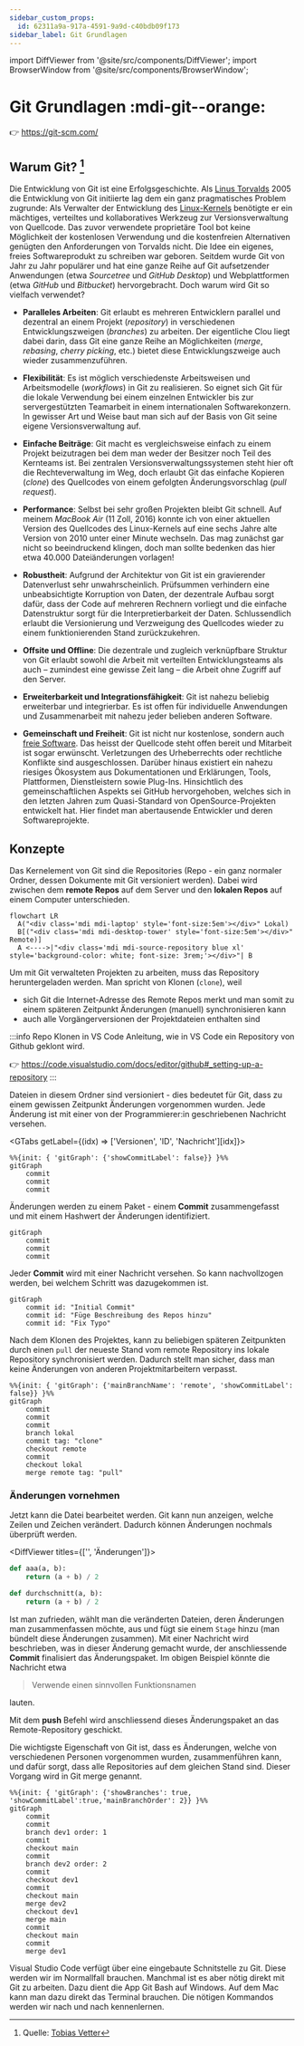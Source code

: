 ```yaml
---
sidebar_custom_props:
  id: 62311a9a-917a-4591-9a9d-c40bdb09f173
sidebar_label: Git Grundlagen
---
```


import DiffViewer from '@site/src/components/DiffViewer';
import BrowserWindow from '@site/src/components/BrowserWindow';

# Git Grundlagen :mdi-git--orange:

👉 https://git-scm.com/


<BrowserWindow url="https://www.lernmoment.de/alle/warum-git/">

## Warum Git? [^1]
Die Entwicklung von Git ist eine Erfolgsgeschichte. Als [Linus Torvalds](https://de.wikipedia.org/wiki/Linus_Torvalds) 2005 die Entwicklung von Git initiierte lag dem ein ganz pragmatisches Problem zugrunde: Als Verwalter der Entwicklung des [Linux-Kernels](https://www.kernel.org/) benötigte er ein mächtiges, verteiltes und kollaboratives Werkzeug zur Versionsverwaltung von Quellcode. Das zuvor verwendete proprietäre Tool bot keine Möglichkeit der kostenlosen Verwendung und die kostenfreien Alternativen genügten den Anforderungen von Torvalds nicht. Die Idee ein eigenes, freies Softwareprodukt zu schreiben war geboren. Seitdem wurde Git von Jahr zu Jahr populärer und hat eine ganze Reihe auf Git aufsetzender Anwendungen (etwa *Sourcetree* und *GitHub Desktop*) und Webplattformen (etwa *GitHub* und *Bitbucket*) hervorgebracht. Doch warum wird Git so vielfach verwendet?

- **Paralleles Arbeiten**: Git erlaubt es mehreren Entwicklern parallel und dezentral an einem Projekt (*repository*) in verschiedenen Entwicklungszweigen (*branches*) zu arbeiten. Der eigentliche Clou liegt dabei darin, dass Git eine ganze Reihe an Möglichkeiten (*merge*, *rebasing*, *cherry picking*, etc.) bietet diese Entwicklungszweige auch wieder zusammenzuführen.

- **Flexibilität**: Es ist möglich verschiedenste Arbeitsweisen und Arbeitsmodelle (*workflows*) in Git zu realisieren. So eignet sich Git für die lokale Verwendung bei einem einzelnen Entwickler bis zur servergestützten Teamarbeit in einem internationalen Softwarekonzern. In gewisser Art und Weise baut man sich auf der Basis von Git seine eigene Versionsverwaltung auf.

- **Einfache Beiträge**: Git macht es vergleichsweise einfach zu einem Projekt beizutragen bei dem man weder der Besitzer noch Teil des Kernteams ist. Bei zentralen Versionsverwaltungssystemen steht hier oft die Rechteverwaltung im Weg, doch erlaubt Git das einfache Kopieren (*clone*) des Quellcodes von einem gefolgten Änderungsvorschlag (*pull request*).

- **Performance**: Selbst bei sehr großen Projekten bleibt Git schnell. Auf meinem *MacBook Air* (11 Zoll, 2016) konnte ich von einer aktuellen Version des Quellcodes des Linux-Kernels auf eine sechs Jahre alte Version von 2010 unter einer Minute wechseln. Das mag zunächst gar nicht so beeindruckend klingen, doch man sollte bedenken das hier etwa 40.000 Dateiänderungen vorlagen!

- **Robustheit**: Aufgrund der Architektur von Git ist ein gravierender Datenverlust sehr unwahrscheinlich. Prüfsummen verhindern eine unbeabsichtigte Korruption von Daten, der dezentrale Aufbau sorgt dafür, dass der Code auf mehreren Rechnern vorliegt und die einfache Datenstruktur sorgt für die Interpretierbarkeit der Daten. Schlussendlich erlaubt die Versionierung und Verzweigung des Quellcodes wieder zu einem funktionierenden Stand zurückzukehren.

- **Offsite und Offline**: Die dezentrale und zugleich verknüpfbare Struktur von Git erlaubt sowohl die Arbeit mit verteilten Entwicklungsteams als auch – zumindest eine gewisse Zeit lang – die Arbeit ohne Zugriff auf den Server.

- **Erweiterbarkeit und Integrationsfähigkeit**: Git ist nahezu beliebig erweiterbar und integrierbar. Es ist offen für individuelle Anwendungen und Zusammenarbeit mit nahezu jeder belieben anderen Software.

- **Gemeinschaft und Freiheit**: Git ist nicht nur kostenlose, sondern auch [freie Software](https://de.wikipedia.org/wiki/Freie_Software). Das heisst der Quellcode steht offen bereit und Mitarbeit ist sogar erwünscht. Verletzungen des Urheberrechts oder rechtliche Konflikte sind ausgeschlossen. Darüber hinaus existiert ein nahezu riesiges Ökosystem aus Dokumentationen und Erklärungen, Tools, Plattformen, Dienstleistern sowie Plug-Ins. Hinsichtlich des gemeinschaftlichen Aspekts sei GitHub hervorgehoben, welches sich in den letzten Jahren zum Quasi-Standard von OpenSource-Projekten entwickelt hat. Hier findet man abertausende Entwickler und deren Softwareprojekte.

</BrowserWindow>

## Konzepte


Das Kernelement von Git sind die Repositories (Repo - ein ganz normaler Ordner, dessen Dokumente mit Git versioniert werden). Dabei wird zwischen dem __remote Repos__ auf dem Server und den __lokalen Repos__ auf einem Computer unterschieden.

```mermaid
flowchart LR
  A("<div class='mdi mdi-laptop' style='font-size:5em'></div>" Lokal)
  B[("<div class='mdi mdi-desktop-tower' style='font-size:5em'></div>" Remote)]
  A <---->|"<div class='mdi mdi-source-repository blue xl' style='background-color: white; font-size: 3rem;'></div>"| B
```


Um mit Git verwalteten Projekten zu arbeiten, muss das Repository heruntergeladen werden. Man spricht von Klonen (`clone`), weil 
- sich Git die Internet-Adresse des Remote Repos merkt und man somit zu einem späteren Zeitpunkt Änderungen (manuell) synchronisieren kann
- auch alle Vorgängerversionen der Projektdateien enthalten sind

:::info Repo Klonen in VS Code
Anleitung, wie in VS Code ein Repository von Github geklont wird.

👉 https://code.visualstudio.com/docs/editor/github#_setting-up-a-repository
:::

Dateien in diesem Ordner sind versioniert - dies bedeutet für Git, dass zu einem gewissen Zeitpunkt Änderungen vorgenommen wurden. Jede Änderung ist mit einer von der Programmierer:in geschriebenen Nachricht versehen.

<GTabs getLabel={(idx) => ['Versionen', 'ID', 'Nachricht'][idx]}>

```mermaid
%%{init: { 'gitGraph': {'showCommitLabel': false}} }%%
gitGraph
    commit
    commit
    commit
```
<div>

Änderungen werden zu einem Paket - einem __Commit__ zusammengefasst und mit einem Hashwert der Änderungen identifiziert.

```mermaid
gitGraph
    commit
    commit
    commit
```
</div>

<div>

Jeder __Commit__ wird mit einer Nachricht versehen. So kann nachvollzogen werden, bei welchem Schritt was dazugekommen ist.

```mermaid
gitGraph
    commit id: "Initial Commit"
    commit id: "Füge Beschreibung des Repos hinzu"
    commit id: "Fix Typo"
```
</div>

</GTabs>

Nach dem Klonen des Projektes, kann zu beliebigen späteren Zeitpunkten durch einen `pull` der neueste Stand vom remote Repository ins lokale Repository synchronisiert werden. Dadurch stellt man sicher, dass man keine Änderungen von anderen Projektmitarbeitern verpasst.


```mermaid
%%{init: { 'gitGraph': {'mainBranchName': 'remote', 'showCommitLabel': false}} }%%
gitGraph
    commit
    commit
    commit
    branch lokal
    commit tag: "clone"
    checkout remote
    commit
    checkout lokal
    merge remote tag: "pull"
```

### Änderungen vornehmen

Jetzt kann die Datei bearbeitet werden. Git kann nun anzeigen, welche Zeilen und Zeichen verändert. Dadurch können Änderungen nochmals überprüft werden. 

<DiffViewer titles={['', 'Änderungen']}>

```py
def aaa(a, b):
    return (a + b) / 2
```


```py
def durchschnitt(a, b):
    return (a + b) / 2
```

</DiffViewer>


Ist man zufrieden, wählt man die veränderten Dateien, deren Änderungen man zusammenfassen möchte, aus und fügt sie einem `Stage` hinzu (man bündelt diese Änderungen zusammen). Mit einer Nachricht wird beschrieben, was in dieser Änderung gemacht wurde, der anschliessende __Commit__ finalisiert das Änderungspaket. 
Im obigen Beispiel könnte die Nachricht etwa

> Verwende einen sinnvollen Funktionsnamen

lauten.

Mit dem __push__ Befehl wird anschliessend dieses Änderungspaket an das Remote-Repository geschickt.

Die wichtigste Eigenschaft von Git ist, dass es Änderungen, welche von verschiedenen Personen vorgenommen wurden, zusammenführen kann, und dafür sorgt, dass alle Repositories auf dem gleichen Stand sind. Dieser Vorgang wird in Git merge genannt.

```mermaid
%%{init: { 'gitGraph': {'showBranches': true, 'showCommitLabel':true,'mainBranchOrder': 2}} }%%
gitGraph
    commit
    commit
    branch dev1 order: 1
    commit
    checkout main
    commit
    branch dev2 order: 2
    commit
    checkout dev1
    commit
    checkout main
    merge dev2
    checkout dev1
    merge main
    commit
    checkout main
    commit
    merge dev1
```

Visual Studio Code verfügt über eine eingebaute Schnitstelle zu Git. Diese werden wir im Normallfall brauchen. Manchmal ist es aber nötig direkt mit Git zu arbeiten. Dazu dient die App Git Bash auf Windows. Auf dem Mac kann man dazu direkt das Terminal brauchen. Die nötigen Kommandos werden wir nach und nach kennenlernen.

[^1]: Quelle: [Tobias Vetter](https://www.lernmoment.de/alle/warum-git/)